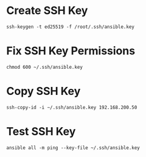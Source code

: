 # Create SSH Key
```
ssh-keygen -t ed25519 -f /root/.ssh/ansible.key
```
# Fix SSH Key Permissions
```
chmod 600 ~/.ssh/ansible.key
```

# Copy SSH Key
```
ssh-copy-id -i ~/.ssh/ansible.key 192.168.200.50
```
# Test SSH Key
```
ansible all -m ping --key-file ~/.ssh/ansible.key
```
